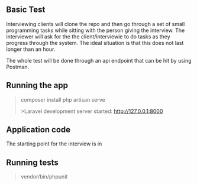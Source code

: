 ## Basic Test

Interviewing clients will clone the repo and then go through a set of small programming tasks while sitting with the person giving the interview.  The interviewer will ask for the the client/interviewie to do tasks as they progress through the system.  The ideal situation is that this does not last longer than an hour.

The whole test will be done through an api endpoint that can be hit by using Postman.


## Running the app
> composer install
> php artisan serve 
> 
> \>Laravel development server started: <http://127.0.0.1:8000>
> 

## Application code

The starting point for the interview is in 


## Running tests
> vendor/bin/phpunit
